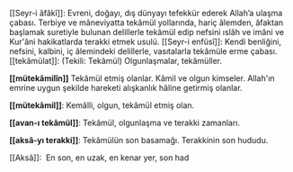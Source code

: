 [[Seyr-i âfâkî]]:  Evreni, doğayı, dış dünyayı tefekkür ederek Allah’a ulaşma çabası. Terbiye ve mâneviyatta tekâmül yollarında, hariç âlemden, âfaktan başlamak suretiyle bulunan delillerle tekâmül edip nefsini ıslâh ve imâni ve Kur'âni hakikatlarda terakki etmek usulü.
[[Seyr-i enfüsî]]: Kendi benliğini, nefsini, kalbini, iç âlemindeki delillerle, vasıtalarla tekâmüle erme çabası.
[[tekâmülat]]: (Tekili: Tekâmül) Olgunlaşmalar, tekâmüller.

**[[mütekâmilîn]]** Tekâmül etmiş olanlar. Kâmil ve olgun kimseler. Allah'ın emrine uygun şekilde hareketi alışkanlık hâline getirmiş olanlar.

**[[mütekâmil]]**: Kemâlli, olgun, tekâmül etmiş olan.

**[[avan-ı tekâmül]]**: Tekâmül, olgunlaşma ve terakki zamanları.

**[[aksâ-yı terakki]]**: Tekâmülün son basamağı. Terakkinin son hududu.

[[Aksâ]]:  En son, en uzak, en kenar yer, son had